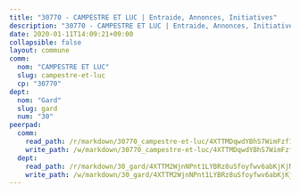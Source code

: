 ```yaml
---
title: "30770 - CAMPESTRE ET LUC | Entraide, Annonces, Initiatives"
description: "30770 - CAMPESTRE ET LUC | Entraide, Annonces, Initiatives"
date: 2020-01-11T14:09:21+09:00
collapsible: false
layout: commune
comm:
  nom: "CAMPESTRE ET LUC"
  slug: campestre-et-luc
  cp: "30770"
dept:
  nom: "Gard"
  slug: gard
  num: "30"
peerpad:
  comm:
    read_path: /r/markdown/30770_campestre-et-luc/4XTTMDqwdYBhS7WimFzf1NnGD4c2KGxMuXtg4EcSWDvLyCWfK
    write_path: /w/markdown/30770_campestre-et-luc/4XTTMDqwdYBhS7WimFzf1NnGD4c2KGxMuXtg4EcSWDvLyCWfK-K3TgV4qo1Zvf6i6oBTTqJZ6Kcn6PmWWf6hPmwvF7NRoDmw26je5eYBVAVvTzHxbHCBZRBtsvJZnxvdyNLAA66NsxADw8F4iP2xENtp1W4RP5QySRHmv6cichRHzNe6PMMH332qbX
  dept:
    read_path: /r/markdown/30_gard/4XTTM2WjnNPnt1LYBRz8uSfoyfwv6abKjKjNdBGxuvymmgvkj
    write_path: /w/markdown/30_gard/4XTTM2WjnNPnt1LYBRz8uSfoyfwv6abKjKjNdBGxuvymmgvkj-K3TgUpCvFefN2LRJ7huXqVovWWqmjJgEMWkVs9s4fhfrGjyZZK9z4gxyddycCKs6S9BWFUcJqqZYCKuxj79SWNiGiob7Xchr25rMmkVQhAFrAwBxAqY3T99GTsQfKxLrXrnx3pGK
---
```


